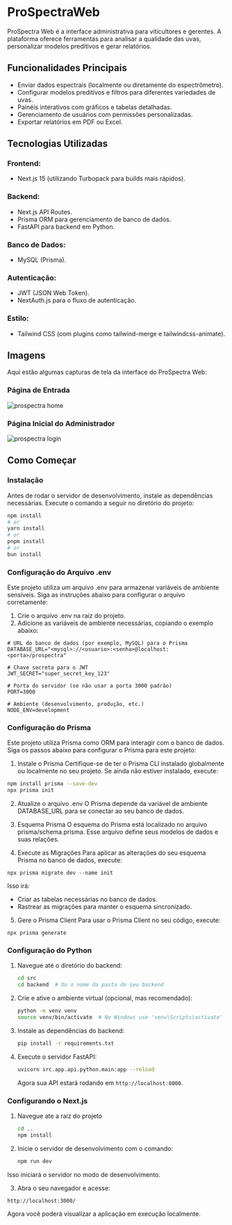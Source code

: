# ProSpectraWeb
ProSpectra Web é a interface administrativa para viticultores e gerentes. A plataforma oferece ferramentas para analisar a qualidade das uvas, personalizar modelos preditivos e gerar relatórios.

## Funcionalidades Principais
- Enviar dados espectrais (localmente ou diretamente do espectrômetro).
- Configurar modelos preditivos e filtros para diferentes variedades de uvas.
- Painéis interativos com gráficos e tabelas detalhadas.
- Gerenciamento de usuários com permissões personalizadas.
- Exportar relatórios em PDF ou Excel.

## Tecnologias Utilizadas
### Frontend:
- Next.js 15 (utilizando Turbopack para builds mais rápidos).
### Backend:
- Next.js API Routes.
- Prisma ORM para gerenciamento de banco de dados.
- FastAPI para backend em Python.
### Banco de Dados:
- MySQL (Prisma).
### Autenticação:
- JWT (JSON Web Token).
- NextAuth.js para o fluxo de autenticação.
### Estilo:
- Tailwind CSS (com plugins como tailwind-merge e tailwindcss-animate).

## Imagens
Aqui estão algumas capturas de tela da interface do ProSpectra Web:

### Página de Entrada

![prospectra home](https://github.com/user-attachments/assets/c0030ab6-518d-49f4-b602-817efe221802)

### Página Inicial do Administrador

![prospectra login](https://github.com/user-attachments/assets/97f0f17e-387c-421d-9eb1-2b1a2c34f3af)

## Como Começar

### Instalação
Antes de rodar o servidor de desenvolvimento, instale as dependências necessárias. Execute o comando a seguir no diretório do projeto:

```bash
npm install
# or
yarn install
# or
pnpm install
# or
bun install
```

### Configuração do Arquivo .env
Este projeto utiliza um arquivo .env para armazenar variáveis de ambiente sensíveis. Siga as instruções abaixo para configurar o arquivo corretamente:

1. Crie o arquivo .env na raiz do projeto.
2. Adicione as variáveis de ambiente necessárias, copiando o exemplo abaixo:

```env
# URL do banco de dados (por exemplo, MySQL) para o Prisma
DATABASE_URL="<mysql>://<usuario>:<senha>@localhost:<porta>/prospectra"

# Chave secreta para o JWT
JWT_SECRET="super_secret_key_123"

# Porta do servidor (se não usar a porta 3000 padrão)
PORT=3000

# Ambiente (desenvolvimento, produção, etc.)
NODE_ENV=development
```

### Configuração do Prisma

Este projeto utiliza Prisma como ORM para interagir com o banco de dados. Siga os passos abaixo para configurar o Prisma para este projeto:

1. Instale o Prisma
Certifique-se de ter o Prisma CLI instalado globalmente ou localmente no seu projeto. Se ainda não estiver instalado, execute:

```bash
npm install prisma --save-dev
npx prisma init
```

2. Atualize o arquivo .env
O Prisma depende da variável de ambiente DATABASE_URL para se conectar ao seu banco de dados.

3. Esquema Prisma
O esquema do Prisma está localizado no arquivo prisma/schema.prisma. Esse arquivo define seus modelos de dados e suas relações.

4. Execute as Migrações
Para aplicar as alterações do seu esquema Prisma no banco de dados, execute:

```
npx prisma migrate dev --name init
```
Isso irá:

- Criar as tabelas necessárias no banco de dados.
- Rastrear as migrações para manter o esquema sincronizado.
5. Gere o Prisma Client
Para usar o Prisma Client no seu código, execute:

```
npx prisma generate
```

### Configuração do Python

1. Navegue até o diretório do backend:

    ```bash
    cd src
    cd backend  # Ou o nome da pasta do seu backend
    ```

2. Crie e ative o ambiente virtual (opcional, mas recomendado):

    ```bash
    python -m venv venv
    source venv/bin/activate  # No Windows use 'venv\Scripts\activate'
    ```

3. Instale as dependências do backend:

    ```bash
    pip install -r requirements.txt
    ```

4. Execute o servidor FastAPI:

    ```bash
    uvicorn src.app.api.python.main:app --reload
    ```

   Agora sua API estará rodando em `http://localhost:8000`.

### Configurando o Next.js

1. Navegue ate a raiz do projeto
    ```bash
    cd ..
    npm install
    ```

2. Inicie o servidor de desenvolvimento com o comando:
    ```bash
    npm run dev
    ```
Isso iniciará o servidor no modo de desenvolvimento.

3. Abra o seu navegador e acesse:
```
http://localhost:3000/
```
Agora você poderá visualizar a aplicação em execução localmente.